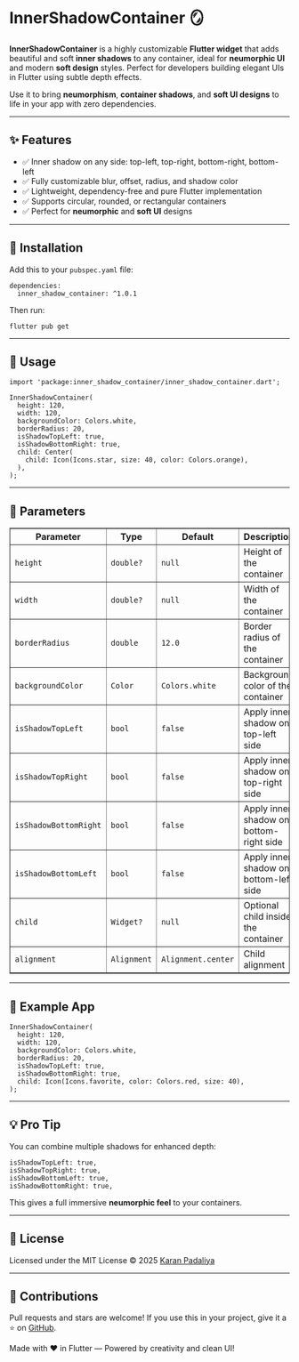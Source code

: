 <h1>InnerShadowContainer 🪞</h1>

<p><strong>InnerShadowContainer</strong> is a highly customizable <strong>Flutter widget</strong> that adds beautiful and soft <strong>inner shadows</strong> to any container, ideal for <strong>neumorphic UI</strong> and modern <strong>soft design</strong> styles. Perfect for developers building elegant UIs in Flutter using subtle depth effects.</p>

<p>Use it to bring <strong>neumorphism</strong>, <strong>container shadows</strong>, and <strong>soft UI designs</strong> to life in your app with zero dependencies.</p>

<hr>

<h2>✨ Features</h2>
<ul>
  <li>✅ Inner shadow on any side: top-left, top-right, bottom-right, bottom-left</li>
  <li>✅ Fully customizable blur, offset, radius, and shadow color</li>
  <li>✅ Lightweight, dependency-free and pure Flutter implementation</li>
  <li>✅ Supports circular, rounded, or rectangular containers</li>
  <li>✅ Perfect for <strong>neumorphic</strong> and <strong>soft UI</strong> designs</li>
</ul>

<hr>

<h2>🚀 Installation</h2>
<p>Add this to your <code>pubspec.yaml</code> file:</p>

<pre><code>dependencies:
  inner_shadow_container: ^1.0.1
</code></pre>

<p>Then run:</p>
<pre><code>flutter pub get</code></pre>

<hr>

<h2>🔧 Usage</h2>

<pre><code class="language-dart">import 'package:inner_shadow_container/inner_shadow_container.dart';

InnerShadowContainer(
  height: 120,
  width: 120,
  backgroundColor: Colors.white,
  borderRadius: 20,
  isShadowTopLeft: true,
  isShadowBottomRight: true,
  child: Center(
    child: Icon(Icons.star, size: 40, color: Colors.orange),
  ),
);
</code></pre>

<hr>

<h2>📐 Parameters</h2>

<table border="1" cellspacing="0" cellpadding="8">
  <thead>
    <tr>
      <th>Parameter</th>
      <th>Type</th>
      <th>Default</th>
      <th>Description</th>
    </tr>
  </thead>
  <tbody>
    <tr><td><code>height</code></td><td><code>double?</code></td><td><code>null</code></td><td>Height of the container</td></tr>
    <tr><td><code>width</code></td><td><code>double?</code></td><td><code>null</code></td><td>Width of the container</td></tr>
    <tr><td><code>borderRadius</code></td><td><code>double</code></td><td><code>12.0</code></td><td>Border radius of the container</td></tr>
    <tr><td><code>backgroundColor</code></td><td><code>Color</code></td><td><code>Colors.white</code></td><td>Background color of the container</td></tr>
    <tr><td><code>isShadowTopLeft</code></td><td><code>bool</code></td><td><code>false</code></td><td>Apply inner shadow on top-left side</td></tr>
    <tr><td><code>isShadowTopRight</code></td><td><code>bool</code></td><td><code>false</code></td><td>Apply inner shadow on top-right side</td></tr>
    <tr><td><code>isShadowBottomRight</code></td><td><code>bool</code></td><td><code>false</code></td><td>Apply inner shadow on bottom-right side</td></tr>
    <tr><td><code>isShadowBottomLeft</code></td><td><code>bool</code></td><td><code>false</code></td><td>Apply inner shadow on bottom-left side</td></tr>
    <tr><td><code>child</code></td><td><code>Widget?</code></td><td><code>null</code></td><td>Optional child inside the container</td></tr>
    <tr><td><code>alignment</code></td><td><code>Alignment</code></td><td><code>Alignment.center</code></td><td>Child alignment</td></tr>
  </tbody>
</table>

<hr>

<h2>🧪 Example App</h2>

<pre><code class="language-dart">InnerShadowContainer(
  height: 120,
  width: 120,
  backgroundColor: Colors.white,
  borderRadius: 20,
  isShadowTopLeft: true,
  isShadowBottomRight: true,
  child: Icon(Icons.favorite, color: Colors.red, size: 40),
);
</code></pre>

<hr>

<h2>💡 Pro Tip</h2>

<p>You can combine multiple shadows for enhanced depth:</p>

<pre><code class="language-dart">isShadowTopLeft: true,
isShadowTopRight: true,
isShadowBottomLeft: true,
isShadowBottomRight: true,
</code></pre>

<p>This gives a full immersive <strong>neumorphic feel</strong> to your containers.</p>

<hr>

<h2>📄 License</h2>
<p>Licensed under the MIT License © 2025 <a href="https://github.com/karanpadaliya/">Karan Padaliya</a></p>

<hr>

<h2>🙌 Contributions</h2>
<p>Pull requests and stars are welcome! If you use this in your project, give it a ⭐️ on <a href="https://github.com/karanpadaliya/Inner_Shadow_Container">GitHub</a>.</p>

<p>Made with ❤️ in Flutter — Powered by creativity and clean UI!</p>